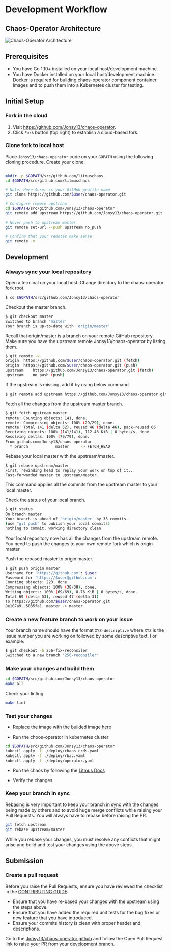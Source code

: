 # Development Workflow

## Chaos-Operator Architecture

![Chaos-Operator Architecture](./docs/chaos-operator-architecture.png)

## Prerequisites

- You have Go 1.10+ installed on your local host/development machine.
- You have Docker installed on your local host/development machine. Docker is required for building chaos-operator component container images and to push them into a Kubernetes cluster for testing.

## Initial Setup

### Fork in the cloud

1. Visit https://github.com/Jonsy13/chaos-operator.
2. Click `Fork` button (top right) to establish a cloud-based fork.

### Clone fork to local host

Place `Jonsy13/chaos-operator` code on your `GOPATH` using the following cloning procedure.
Create your clone:

```sh

mkdir -p $GOPATH/src/github.com/litmuschaos
cd $GOPATH/src/github.com/litmuschaos

# Note: Here $user is your GitHub profile name
git clone https://github.com/$user/chaos-operator.git

# Configure remote upstream
cd $GOPATH/src/github.com/Jonsy13/chaos-operator
git remote add upstream https://github.com/Jonsy13/chaos-operator.git

# Never push to upstream master
git remote set-url --push upstream no_push

# Confirm that your remotes make sense
git remote -v
```

## Development

### Always sync your local repository

Open a terminal on your local host. Change directory to the chaos-operator fork root.

```sh
$ cd $GOPATH/src/github.com/Jonsy13/chaos-operator
```

Checkout the master branch.

```sh
$ git checkout master
Switched to branch 'master'
Your branch is up-to-date with 'origin/master'.
```

Recall that origin/master is a branch on your remote GitHub repository.
Make sure you have the upstream remote Jonsy13/chaos-operator by listing them.

```sh
$ git remote -v
origin	https://github.com/$user/chaos-operator.git (fetch)
origin	https://github.com/$user/chaos-operator.git (push)
upstream	https://github.com/Jonsy13/chaos-operator.git (fetch)
upstream	no_push (push)
```

If the upstream is missing, add it by using below command.

```sh
$ git remote add upstream https://github.com/Jonsy13/chaos-operator.git
```

Fetch all the changes from the upstream master branch.

```sh
$ git fetch upstream master
remote: Counting objects: 141, done.
remote: Compressing objects: 100% (29/29), done.
remote: Total 141 (delta 52), reused 46 (delta 46), pack-reused 66
Receiving objects: 100% (141/141), 112.43 KiB | 0 bytes/s, done.
Resolving deltas: 100% (79/79), done.
From github.com:Jonsy13/chaos-operator
  * branch            master     -> FETCH_HEAD
```

Rebase your local master with the upstream/master.

```sh
$ git rebase upstream/master
First, rewinding head to replay your work on top of it...
Fast-forwarded master to upstream/master.
```

This command applies all the commits from the upstream master to your local master.

Check the status of your local branch.

```sh
$ git status
On branch master
Your branch is ahead of 'origin/master' by 38 commits.
(use "git push" to publish your local commits)
nothing to commit, working directory clean
```

Your local repository now has all the changes from the upstream remote. You need to push the changes to your own remote fork which is origin master.

Push the rebased master to origin master.

```sh
$ git push origin master
Username for 'https://github.com': $user
Password for 'https://$user@github.com':
Counting objects: 223, done.
Compressing objects: 100% (38/38), done.
Writing objects: 100% (69/69), 8.76 KiB | 0 bytes/s, done.
Total 69 (delta 53), reused 47 (delta 31)
To https://github.com/$user/chaos-operator.git
8e107a9..5035fa1  master -> master
```

### Create a new feature branch to work on your issue

Your branch name should have the format `XYZ-descriptive` where `XYZ` is the issue number you are working on followed by some descriptive text. For example:

```sh
$ git checkout -b 256-fix-reconsiler
Switched to a new branch '256-reconsiler'
```

### Make your changes and build them

```sh
cd $GOPATH/src/github.com/Jonsy13/chaos-operator
make all
```

Check your linting.

```sh
make lint
```

### Test your changes

- Replace the image with the builded image [here](../deploy/operator.yaml)

- Run the choos-operator in kubernetes cluster

```sh
cd $GOPATH/src/github.com/Jonsy13/chaos-operator
kubectl apply -f ./deploy/chaos_crds.yaml
kubectl apply -f ./deploy/rbac.yaml
kubectl apply -f ./deploy/operator.yaml
```

- Run the chaos by following the [Litmus Docs](https://docs.litmuschaos.io/docs/getstarted/#install-chaos-experiments)

- Verify the changes

### Keep your branch in sync

[Rebasing](https://git-scm.com/docs/git-rebase) is very important to keep your branch in sync with the changes being made by others and to avoid huge merge conflicts while raising your Pull Requests. You will always have to rebase before raising the PR.

```sh
git fetch upstream
git rebase upstream/master
```

While you rebase your changes, you must resolve any conflicts that might arise and build and test your changes using the above steps.

## Submission

### Create a pull request

Before you raise the Pull Requests, ensure you have reviewed the checklist in the [CONTRIBUTING GUIDE](../CONTRIBUTING.md):

- Ensure that you have re-based your changes with the upstream using the steps above.
- Ensure that you have added the required unit tests for the bug fixes or new feature that you have introduced.
- Ensure your commits history is clean with proper header and descriptions.

Go to the [Jonsy13/chaos-operator github](https://github.com/Jonsy13/chaos-operator) and follow the Open Pull Request link to raise your PR from your development branch.
